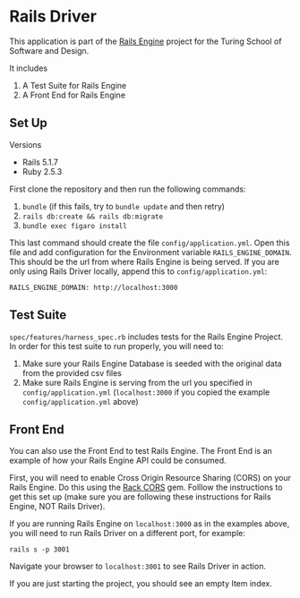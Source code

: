 # Rails Driver

This application is part of the [Rails Engine](https://github.com/jpc20/rails_engine) project for the Turing School of Software and Design.

It includes

1. A Test Suite for Rails Engine
1. A Front End for Rails Engine

## Set Up

Versions
- Rails 5.1.7
- Ruby 2.5.3

First clone the repository and then run the following commands:

1. `bundle` (if this fails, try to `bundle update` and then retry)
1. `rails db:create && rails db:migrate`
1. `bundle exec figaro install`

This last command should create the file `config/application.yml`. Open this file and add configuration for the Environment variable `RAILS_ENGINE_DOMAIN`. This should be the url from where Rails Engine is being served. If you are only using Rails Driver locally, append this to `config/application.yml`:

```
RAILS_ENGINE_DOMAIN: http://localhost:3000
```

## Test Suite

`spec/features/harness_spec.rb` includes tests for the Rails Engine Project. In order for this test suite to run properly, you will need to:

1. Make sure your Rails Engine Database is seeded with the original data from the provided csv files
1. Make sure Rails Engine is serving from the url you specified in `config/application.yml` (`localhost:3000` if you copied 
the example `config/application.yml` above)

## Front End

You can also use the Front End to test Rails Engine. The Front End is an example of how your Rails Engine API could be consumed. 

First, you will need to enable Cross Origin Resource Sharing (CORS) on your Rails Engine. Do this using the [Rack CORS](https://github.com/cyu/rack-cors) gem. Folllow the instructions to get this set up (make sure you are following these instructions for Rails Engine, NOT Rails Driver).

If you are running Rails Engine on `localhost:3000` as in the examples above, you will need to run Rails Driver on a different port, for example:

```
rails s -p 3001
```

Navigate your browser to `localhost:3001` to see Rails Driver in action.

If you are just starting the project, you should see an empty Item index.
